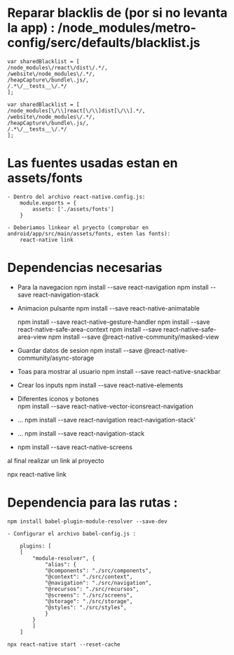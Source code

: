 # Reparar blacklis de (por si no levanta la app) : /node_modules/metro-config/serc/defaults/blacklist.js

	var sharedBlacklist = [
	/node_modules\/react\/dist\/.*/,
	/website\/node_modules\/.*/,
	/heapCapture\/bundle\.js/,
	/.*\/__tests__\/.*/
	];

	var sharedBlacklist = [
	/node_modules[\/\\]react[\/\\]dist[\/\\].*/,
	/website\/node_modules\/.*/,
	/heapCapture\/bundle\.js/,
	/.*\/__tests__\/.*/
	];

# Las fuentes usadas estan en assets/fonts

	- Dentro del archivo react-native.config.js:
		module.exports = {
			assets: ['./assets/fonts']
		}

	- Deberiamos linkear el pryecto (comprobar en android/app/src/main/assets/fonts, esten las fonts):
		react-native link

# Dependencias necesarias

- Para la navegacion
	npm install --save react-navigation
	npm install --save react-navigation-stack

- Animacion pulsante
	npm install --save react-native-animatable
	
	npm install --save react-native-gesture-handler
	npm install --save react-native-safe-area-context
	npm install --save react-native-safe-area-view
	npm install --save @react-native-community/masked-view

- Guardar datos de sesion
	npm install --save @react-native-community/async-storage

- Toas para mostrar al usuario
	npm install --save react-native-snackbar

- Crear los inputs
	npm install --save react-native-elements

- Diferentes iconos y botones	
	npm install --save react-native-vector-iconsreact-navigation
	
- ...
	npm install --save react-navigation react-navigation-stack'

- ...
	npm install --save react-navigation-stack

- 
	npm install --save react-native-screens
	
al final realizar un link al proyecto

npx react-native link


# Dependencia para las rutas :

	npm install babel-plugin-module-resolver --save-dev

	- Configurar el archivo babel-config.js :

		plugins: [
		[
			"module-resolver", {
				"alias": {
				"@components": "./src/components",
				"@context": "./src/context",
				"@navigation": "./src/navigation",
				"@recursos": "./src/recursos",
				"@screens": "./src/screens",
				"@storage": "./src/storage",
				"@styles": "./src/styles",
				}
			}
			]
		]

	npx react-native start --reset-cache